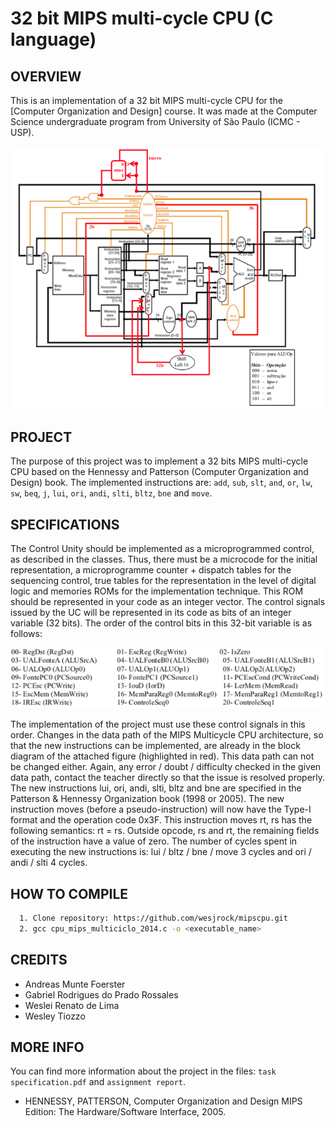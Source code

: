 # 32 bit MIPS multi-cycle CPU (C language)

OVERVIEW
--------------------------------------------------
This is an implementation of a 32 bit MIPS multi-cycle CPU for the [Computer Organization and Design] course. It was made at the Computer Science undergraduate program from University of São Paulo (ICMC - USP).

![Screenshot 1](img/img1.png)

PROJECT
--------------------------------------------------
The purpose of this project was to implement a 32 bits MIPS multi-cycle CPU based on the Hennessy and Patterson (Computer Organization and Design) book.
The implemented instructions are: `add`, `sub`, `slt`, `and`, `or`, `lw`, `sw`, `beq`, `j`, `lui`, `ori`, `andi`, `slti`, `bltz`, `bne` and `move`.

SPECIFICATIONS
--------------------------------------------------
The Control Unity should be implemented as a microprogrammed control, as described in the classes. Thus, there must be a microcode for the initial representation, a microprogramme counter + dispatch tables for the sequencing control, true tables for the representation in the level of digital logic and memories ROMs for the implementation technique. This ROM should be represented in your code as an integer vector.
The control signals issued by the UC will be represented in its code as bits of an integer variable (32 bits). The order of the control bits in this 32-bit variable is as follows:

![Screenshot 2](img/img2.png)

The implementation of the project must use these control signals in this order. Changes in the
data path of the MIPS Multicycle CPU architecture, so that the new instructions can be implemented, are already in the block diagram of the attached figure (highlighted in red). This data path can not be changed either. Again, any error / doubt / difficulty checked in the given data path, contact the teacher directly so that the issue is resolved properly.
The new instructions lui, ori, andi, slti, bltz and bne are specified in the Patterson & Hennessy Organization book (1998 or 2005). The new instruction moves (before a pseudo-instruction) will now have the Type-I format and the operation code 0x3F. This instruction moves rt, rs has the following semantics: rt = rs. Outside opcode, rs and rt, the remaining fields of the instruction have a value of zero.
The number of cycles spent in executing the new instructions is: lui / bltz / bne / move 3 cycles and ori / andi / slti 4 cycles.

HOW TO COMPILE
--------------------------------------------------
```bash
  1. Clone repository: https://github.com/wesjrock/mipscpu.git
  2. gcc cpu_mips_multiciclo_2014.c -o <executable_name>
```

CREDITS
--------------------------------------------------
- Andreas Munte Foerster
- Gabriel Rodrigues do Prado Rossales
- Weslei Renato de Lima
- Wesley Tiozzo

MORE INFO
--------------------------------------------------
You can find more information about the project in the files:  `task specification.pdf` and `assignment report`.
* HENNESSY, PATTERSON, Computer Organization and Design MIPS Edition: The Hardware/Software Interface, 2005.
